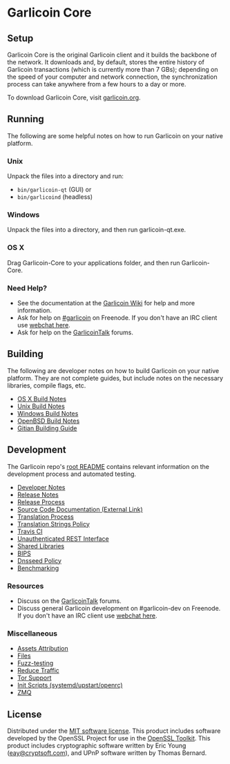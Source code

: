 Garlicoin Core
=============

Setup
---------------------
Garlicoin Core is the original Garlicoin client and it builds the backbone of the network. It downloads and, by default, stores the entire history of Garlicoin transactions (which is currently more than 7 GBs); depending on the speed of your computer and network connection, the synchronization process can take anywhere from a few hours to a day or more.

To download Garlicoin Core, visit [garlicoin.org](https://garlicoin.org).

Running
---------------------
The following are some helpful notes on how to run Garlicoin on your native platform.

### Unix

Unpack the files into a directory and run:

- `bin/garlicoin-qt` (GUI) or
- `bin/garlicoind` (headless)

### Windows

Unpack the files into a directory, and then run garlicoin-qt.exe.

### OS X

Drag Garlicoin-Core to your applications folder, and then run Garlicoin-Core.

### Need Help?

* See the documentation at the [Garlicoin Wiki](https://garlicoin.info/)
for help and more information.
* Ask for help on [#garlicoin](http://webchat.freenode.net?channels=garlicoin) on Freenode. If you don't have an IRC client use [webchat here](http://webchat.freenode.net?channels=garlicoin).
* Ask for help on the [GarlicoinTalk](https://garlicointalk.io/) forums.

Building
---------------------
The following are developer notes on how to build Garlicoin on your native platform. They are not complete guides, but include notes on the necessary libraries, compile flags, etc.

- [OS X Build Notes](build-osx.md)
- [Unix Build Notes](build-unix.md)
- [Windows Build Notes](build-windows.md)
- [OpenBSD Build Notes](build-openbsd.md)
- [Gitian Building Guide](gitian-building.md)

Development
---------------------
The Garlicoin repo's [root README](/README.md) contains relevant information on the development process and automated testing.

- [Developer Notes](developer-notes.md)
- [Release Notes](release-notes.md)
- [Release Process](release-process.md)
- [Source Code Documentation (External Link)](https://dev.visucore.com/garlicoin/doxygen/)
- [Translation Process](translation_process.md)
- [Translation Strings Policy](translation_strings_policy.md)
- [Travis CI](travis-ci.md)
- [Unauthenticated REST Interface](REST-interface.md)
- [Shared Libraries](shared-libraries.md)
- [BIPS](bips.md)
- [Dnsseed Policy](dnsseed-policy.md)
- [Benchmarking](benchmarking.md)

### Resources
* Discuss on the [GarlicoinTalk](https://garlicointalk.io/) forums.
* Discuss general Garlicoin development on #garlicoin-dev on Freenode. If you don't have an IRC client use [webchat here](http://webchat.freenode.net/?channels=garlicoin-dev).

### Miscellaneous
- [Assets Attribution](assets-attribution.md)
- [Files](files.md)
- [Fuzz-testing](fuzzing.md)
- [Reduce Traffic](reduce-traffic.md)
- [Tor Support](tor.md)
- [Init Scripts (systemd/upstart/openrc)](init.md)
- [ZMQ](zmq.md)

License
---------------------
Distributed under the [MIT software license](/COPYING).
This product includes software developed by the OpenSSL Project for use in the [OpenSSL Toolkit](https://www.openssl.org/). This product includes
cryptographic software written by Eric Young ([eay@cryptsoft.com](mailto:eay@cryptsoft.com)), and UPnP software written by Thomas Bernard.
